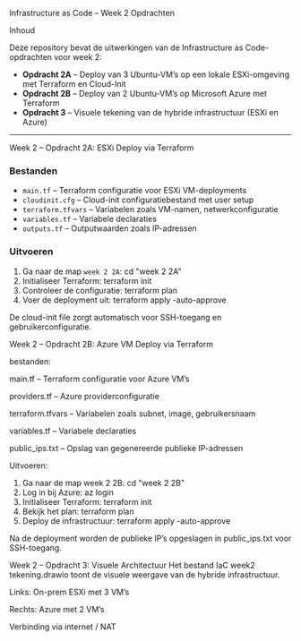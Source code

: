 Infrastructure as Code – Week 2 Opdrachten

Inhoud

Deze repository bevat de uitwerkingen van de Infrastructure as Code-opdrachten voor week 2:

- **Opdracht 2A** – Deploy van 3 Ubuntu-VM’s op een lokale ESXi-omgeving met Terraform en Cloud-Init
- **Opdracht 2B** – Deploy van 2 Ubuntu-VM’s op Microsoft Azure met Terraform
- **Opdracht 3** – Visuele tekening van de hybride infrastructuur (ESXi en Azure)

---

Week 2 – Opdracht 2A: ESXi Deploy via Terraform

### Bestanden

- `main.tf` – Terraform configuratie voor ESXi VM-deployments
- `cloudinit.cfg` – Cloud-init configuratiebestand met user setup
- `terraform.tfvars` – Variabelen zoals VM-namen, netwerkconfiguratie
- `variables.tf` – Variabele declaraties
- `outputs.tf` – Outputwaarden zoals IP-adressen

### Uitvoeren

1. Ga naar de map `week 2 2A`:
   cd "week 2 2A"
2. Initialiseer Terraform:
   terraform init
3. Controleer de configuratie:
   terraform plan
4. Voer de deployment uit:
   terraform apply -auto-approve

De cloud-init file zorgt automatisch voor SSH-toegang en gebruikerconfiguratie.

Week 2 – Opdracht 2B: Azure VM Deploy via Terraform 

bestanden:

main.tf – Terraform configuratie voor Azure VM’s

providers.tf – Azure providerconfiguratie

terraform.tfvars – Variabelen zoals subnet, image, gebruikersnaam

variables.tf – Variabele declaraties

public_ips.txt – Opslag van gegenereerde publieke IP-adressen

Uitvoeren:

1. Ga naar de map week 2 2B:
   cd "week 2 2B"
2. Log in bij Azure:
   az login
3. Initialiseer Terraform:
   terraform init
4. Bekijk het plan:
   terraform plan
5. Deploy de infrastructuur:
   terraform apply -auto-approve

Na de deployment worden de publieke IP’s opgeslagen in public_ips.txt voor SSH-toegang.

Week 2 – Opdracht 3: Visuele Architectuur
Het bestand IaC week2 tekening.drawio toont de visuele weergave van de hybride infrastructuur.

Links: On-prem ESXi met 3 VM’s

Rechts: Azure met 2 VM’s

Verbinding via internet / NAT
